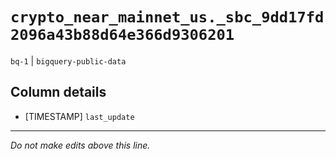 # `crypto_near_mainnet_us._sbc_9dd17fd2096a43b88d64e366d9306201`
`bq-1` | `bigquery-public-data`

## Column details
* [TIMESTAMP] `last_update`

-------------------------------------------------------------------------------
*Do not make edits above this line.*
